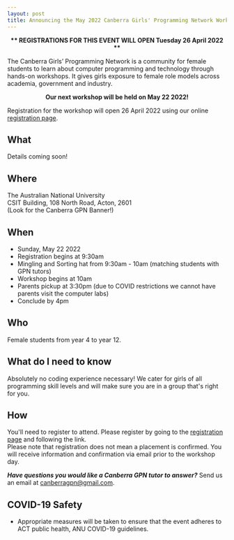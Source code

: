 ```yaml
---
layout: post
title: Announcing the May 2022 Canberra Girls' Programming Network Workshop
---
```



<p><strong><center>** REGISTRATIONS FOR THIS EVENT WILL OPEN Tuesday 26 April 2022 **</center></strong></p>

<!--
<p><strong>
** Update **
Registrations have now closed, we will be processing applications and notifying applicants of their placement or waitlist.
You will receive email notification over the next few days, thank you for your patience! </strong></p>
-->

The Canberra Girls’ Programming Network is a community for female students to learn about computer programming and technology through hands-on workshops. It gives girls exposure to female role models across academia, government and industry.


<p><strong><center>Our next workshop will be held on May 22 2022!</center></strong></p>

Registration for the workshop will open 26 April 2022 using our online [registration page](/register). 


## What

Details coming soon!

## Where

The Australian National University\
CSIT Building, 108 North Road, Acton, 2601\
(Look for the Canberra GPN Banner!)

## When

* Sunday, May 22 2022
* Registration begins at 9:30am
* Mingling and Sorting hat from 9:30am - 10am (matching students with GPN tutors)
* Workshop begins at 10am
* Parents pickup at 3:30pm (due to COVID restrictions we cannot have parents visit the computer labs)
* Conclude by 4pm

## Who

Female students from year 4 to year 12.

## What do I need to know

Absolutely no coding experience necessary! We cater for girls of all programming skill levels and will make sure you are in a group that's right for you. 

## How

You'll need to register to attend. Please register by going to the [registration page](/register) and following the link.\
Please note that registration does not mean a placement is confirmed. You will receive information and confirmation via email prior to the workshop day.

_**Have questions you would like a Canberra GPN tutor to answer?**_ Send us an email at [canberragpn@gmail.com](mailto:canberragpn@gmail.com).

## COVID-19 Safety

* Appropriate measures will be taken to ensure that the event adheres to ACT public health, ANU COVID-19 guidelines.

